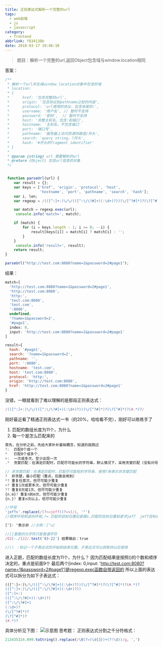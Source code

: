 ```yaml
---
title: 正则表达式解析一个完整的url
tags:
  - web前端
  - js
  - javascript
category:
  - frontend
abbrlink: f834138b
date: 2018-03-17 19:46:10
---
```


> 题目：解析一个完整的url,返回Object包含域与window.location相同
<!--more-->

答案：
```js
/**
 * 解析一个url并生成window.location对象中包含的域
 * location:
 * {
 *      href: '包含完整的url',
 *      origin: '包含协议到pathname之前的内容',
 *      protocol: 'url使用的协议，包含末尾的:',
 *      username: '用户名', // 暂时不支持
 *      password: '密码',  // 暂时不支持
 *      host: '完整主机名，包含:和端口',
 *      hostname: '主机名，不包含端口'
 *      port: '端口号',
 *      pathname: '服务器上访问资源的路径/开头',
 *      search: 'query string，?开头',
 *      hash: '#开头的fragment identifier'
 * }
 *
 * @param {string} url 需要解析的url
 * @return {Object} 包含url信息的对象
 */


 function parseUrl(url) {
    var result = {};
    var keys = ['href', 'origin', 'protocol', 'host',
                'hostname', 'port', 'pathname', 'search', 'hash'];
    var i, len;
    var regexp = /(([^:]+:)\/\/(([^:\/\?#]+)(:\d+)?))(\/[^?#]*)?(\?[^#]*)?(#.*)?/;

    var match = regexp.exec(url);
	 console.info('match=', match);

    if (match) {
        for (i = keys.length - 1; i >= 0; --i) {
            result[keys[i]] = match[i] ? match[i] : '';
        }
    }
	 console.info('result=', result);
    return result;
}

parseUrl("http://test.com:8080?name=1&password=2#page1");
```
<!--more-->
结果：
```js
match=[
  'http://test.com:8080?name=1&password=2#page1',
  'http://test.com:8080',
  'http:',
  'test.com:8080',
  'test.com',
  ':8080',
  undefined,
  '?name=1&password=2',
  '#page1',
  index: 0,
  input: 'http://test.com:8080?name=1&password=2#page1'
]

result={
  hash: '#page1',
  search: '?name=1&password=2',
  pathname: '',
  port: ':8080',
  hostname: 'test.com',
  host: 'test.com:8080',
  protocol: 'http:',
  origin: 'http://test.com:8080',
  href: 'http://test.com:8080?name=1&password=2#page1'
}
```
没错，一眼就看到了难以理解的是那段正则表达式：
```js
/(([^:]+:)\/\/(([^:\/\?#]+)(:\d+)?))(\/[^?#]*)?(\?[^#]*)?(#.*)?/
```
刚好最近看了精通正则表达式一书（的20%，哈哈看不完），刚好可以练练手了

1. 匹配的数组长度为11个，为什么
2. 每一个是怎么匹配来的
```js
首先，在分析之前，先给大家补补基础概念，知道的就跳过
?:  匹配0个或一个
*   匹配0个或多个,
+:  一次或多次，至少出现一次
.*  贪婪匹配：在满足匹配时，匹配尽可能长的字符串，默认情况下，采用贪婪匹配（没有问号）

// 非贪婪匹配：在满足匹配时，匹配尽可能短的字符串，使用?来表示非贪婪匹配
?  非贪婪，最小匹配（重点，后面会用到）
*? 重复任意次，但尽可能少重复  
+? 重复1次或更多次，但尽可能少重复  
?? 重复0次或1次，但尽可能少重复  
{n,m}? 重复n到m次，但尽可能少重复  
{n,}? 重复n次以上，但尽可能少重复  

//环视
'jeffs'.replace(/(?<=jeff)(?=s)/i, '"')
//顺序环视和逆向环视,?= 匹配的目标位置后紧跟s,匹配的目标位置前紧邻jeff  jeff目标s，结果输出：jeff"s

[^]: ^表示非 //示例：[^u]

//[]里面的元字符只是普通字符
/03[-./]22/.test('03-22') 结果输出：true

//() ：标记一个子表达式的开始和结束位置。子表达式可以获取供以后使用
```

进入正题，匹配的数组长度为11个，为什么？
因为匹配结果是按照()的个数和顺序决定的，重点是前面9个
最后两个[index: 0,input: 'http://test.com:8080?name=1&password=2#page1']是regexp.exec函数自带返回的
所以上面的表达式可以拆分为如下子表达式：

```js
(([^:]+:)\/\/(([^:\/\?#]+)(:\d+)?))(\/[^?#]*)?(\?[^#]*)?(#.*)?
(([^:]+:)\/\/(([^:\/\?#]+)(:\d+)?))
([^:]+:)
(([^:\/\?#]+)(:\d+)?)
([^:\/\?#]+)
(:\d+)?
(\/[^?#]*)?
(\?[^#]*)?
(#.*)?

```
具体分析见下图：
![示意图](https://user-gold-cdn.xitu.io/2018/3/16/1622e2c97289603d?imageView2/0/w/1280/h/960/format/webp/ignore-error/1)
思考题：
正则表达式分割之千分符格式：
```js
213435324.099.toString().replace(/\B(?=(\d{3})+(?!\d))/g, ',')
```
